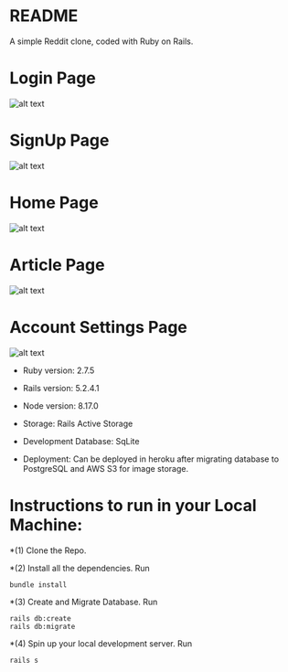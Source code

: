 # README
A simple Reddit clone, coded with Ruby on Rails.

# Login Page
![alt text](https://i.imgur.com/AXZ656H.png)

# SignUp Page
![alt text](https://i.imgur.com/QMcyJRq.png)

# Home Page
![alt text](https://i.imgur.com/ZwLIFuC.png)

# Article Page
![alt text](https://i.imgur.com/hHkogzy.png)


# Account Settings Page
![alt text](https://i.imgur.com/v2rv64f.png)


* Ruby version: 2.7.5

* Rails version: 5.2.4.1

* Node version: 8.17.0

* Storage: Rails Active Storage

* Development Database: SqLite

* Deployment: Can be deployed in heroku after migrating database to PostgreSQL and AWS S3 for image storage.

# Instructions to run in your Local Machine:
*(1) Clone the Repo.

*(2) Install all the dependencies. Run
```
bundle install
```
*(3) Create and Migrate Database. Run
```
rails db:create
rails db:migrate
```
*(4) Spin up your local development server. Run
```
rails s
```
